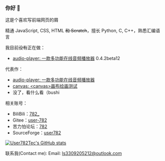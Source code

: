 ### 你好 👋

这是个喜欢写前端网页的屑

精通 JavaScript, CSS, HTML ~~和 Scratch~~，擅长 Python, C, C++，熟悉汇编语言

我目前~~没有~~正在做：
* [audio-player: 一款多功能在线音频播放器](https://github.com/user782tec/audio-player) 0.4.2beta12

代表作：
* [audio-player: 一款多功能在线音频播放器](https://github.com/user782tec/audio-player)
* [canvas: \<canvas\>画布绘画测试](https://github.com/user782tec/canvas)
* 没了，看什么看（bushi

相关账号：
* BiliBili：[782_](https://space.bilibili.com/1046361194)
* Gitee：[user-782](https://gitee.com/user-782)
* 苦力怕论坛：[782](https://klpbbs.com/space-uid-196429.html)
* SourceForge：[user782](https://sourceforge.net/u/user782/profile)

[![User782Tec's GitHub stats](https://github-readme-stats.vercel.app/api?username=User782Tec&show_icons=true&theme=transparent)](https://github.com/anuraghazra/github-readme-stats)

联系我(Contact me): Email: ls3309205212@outlook.com

<!--
**User782Tec/User782Tec** is a ✨ _special_ ✨ repository because its `README.md` (this file) appears on your GitHub profile.

Here are some ideas to get you started:

- 🔭 I’m currently working on ...
- 🌱 I’m currently learning ...
- 👯 I’m looking to collaborate on ...
- 🤔 I’m looking for help with ...
- 💬 Ask me about ...
- 📫 How to reach me: ...
- 😄 Pronouns: ...
- ⚡ Fun fact: ...
-->

